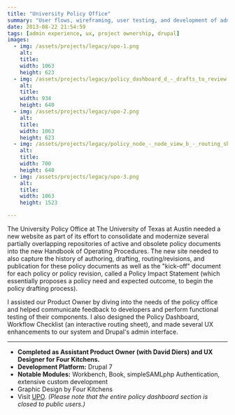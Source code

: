 ```yaml
---
title: "University Policy Office"
summary: "User flows, wireframing, user testing, and development of administrative dashboard for policy document drafting, routing, publishing, and historical tracking."
date: 2013-08-22 21:54:59
tags: [admin experience, ux, project ownership, drupal]
images:
  - img: /assets/projects/legacy/upo-1.png
    alt: 
    title: 
    width: 1063
    height: 623
  - img: /assets/projects/legacy/policy_dashboard_d_-_drafts_to_review.png
    alt: 
    title: 
    width: 934
    height: 640
  - img: /assets/projects/legacy/upo-2.png
    alt: 
    title: 
    width: 1063
    height: 623
  - img: /assets/projects/legacy/policy_node_-_node_view_b_-_routing_sheet_-_cropped.png
    alt: 
    title: 
    width: 700
    height: 640
  - img: /assets/projects/legacy/upo-3.png
    alt: 
    title: 
    width: 1063
    height: 1523

---
```


The University Policy Office at The University of Texas at Austin needed a new website as part of its effort to consolidate and modernize several partially overlapping repositories of active and obsolete policy documents into the new Handbook of Operating Procedures. The new site needed to also capture the history of authoring, drafting, routing/revisions, and publication for these policy documents as well as the "kick-off" document for each policy or policy revision, called a Policy Impact Statement (which essentially proposes a policy need and expected outcome, to begin the policy drafting process).

I assisted our Product Owner by diving into the needs of the policy office and helped communicate feedback to developers and perform functional testing of their components. I also designed the Policy Dashboard, Workflow Checklist (an interactive routing sheet), and made several UX enhancements to our system and Drupal's admin interface.

---

* **Completed as Assistant Product Owner (with David Diers) and UX Designer for Four Kitchens.**
* **Development Platform:** Drupal 7
* **Notable Modules:** Workbench, Book, simpleSAMLphp Authentication, extensive custom development
* Graphic Design by Four Kitchens
* Visit [UPO](https://www.policies.utexas.edu). _(Please note that the entire policy dashboard section is closed to public users.)_
